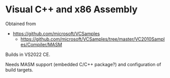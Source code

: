 # Visual C++ and x86 Assembly

Obtained from 
 - https://github.com/microsoft/VCSamples
   - https://github.com/microsoft/VCSamples/tree/master/VC2010Samples/Compiler/MASM

Builds in VS2022 CE.

Needs MASM support (embedded C/C++ package?) and configuration of build targets. 
